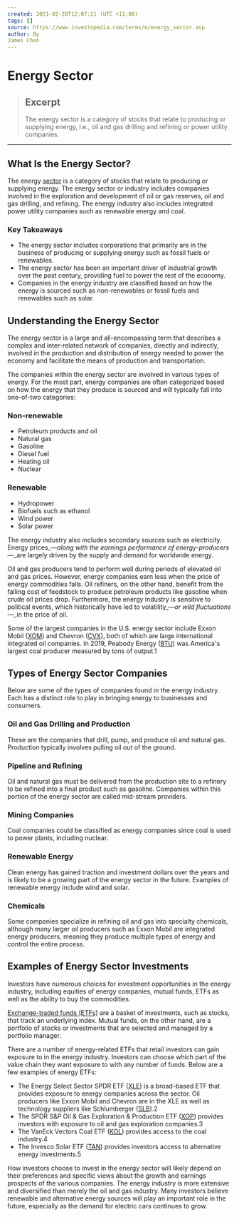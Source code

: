 ```yaml
---
created: 2021-02-28T12:07:21 (UTC +11:00)
tags: []
source: https://www.investopedia.com/terms/e/energy_sector.asp
author: By
James Chen
---
```


# Energy Sector

> ## Excerpt
> The energy sector is a category of stocks that relate to producing or supplying energy, i.e., oil and gas drilling and refining or power utility companies.

---
## What Is the Energy Sector?

The energy [sector](https://www.investopedia.com/terms/s/sector.asp) is a category of stocks that relate to producing or supplying energy. The energy sector or industry includes companies involved in the exploration and development of oil or gas reserves, oil and gas drilling, and refining. The energy industry also includes integrated power utility companies such as renewable energy and coal.

### Key Takeaways

-   The energy sector includes corporations that primarily are in the business of producing or supplying energy such as fossil fuels or renewables.
-   The energy sector has been an important driver of industrial growth over the past century, providing fuel to power the rest of the economy.
-   Companies in the energy industry are classified based on how the energy is sourced such as non-renewables or fossil fuels and renewables such as solar.

## Understanding the Energy Sector

The energy sector is a large and all-encompassing term that describes a complex and inter-related network of companies, directly and indirectly, involved in the production and distribution of energy needed to power the economy and facilitate the means of production and transportation.

The companies within the energy sector are involved in various types of energy. For the most part, energy companies are often categorized based on how the energy that they produce is sourced and will typically fall into one-of-two categories:

### Non-renewable

-   Petroleum products and oil
-   Natural gas
-   Gasoline
-   Diesel fuel
-   Heating oil
-   Nuclear

### Renewable

-   Hydropower
-   Biofuels such as ethanol
-   Wind power
-   Solar power

The energy industry also includes secondary sources such as electricity. Energy prices_—_along with the earnings performance of energy-producers_—_are largely driven by the supply and demand for worldwide energy.

Oil and gas producers tend to perform well during periods of elevated oil and gas prices. However, energy companies earn less when the price of energy commodities falls. Oil refiners, on the other hand, benefit from the falling cost of feedstock to produce petroleum products like gasoline when crude oil prices drop. Furthermore, the energy industry is sensitive to political events, which historically have led to volatility_—_or wild fluctuations_—_in the price of oil.

Some of the largest companies in the U.S. energy sector include Exxon Mobil ([XOM](https://www.investopedia.com/markets/quote?tvwidgetsymbol=xom)) and Chevron ([CVX](https://www.investopedia.com/markets/quote?tvwidgetsymbol=cvx)), both of which are large international integrated oil companies. In 2019, Peabody Energy ([BTU](https://www.investopedia.com/markets/quote?tvwidgetsymbol=btu)) was America's largest coal producer measured by tons of output.1

## Types of Energy Sector Companies

Below are some of the types of companies found in the energy industry. Each has a distinct role to play in bringing energy to businesses and consumers.

### Oil and Gas Drilling and Production

These are the companies that drill, pump, and produce oil and natural gas. Production typically involves pulling oil out of the ground.

### Pipeline and Refining

Oil and natural gas must be delivered from the production site to a refinery to be refined into a final product such as gasoline. Companies within this portion of the energy sector are called mid-stream providers.

### Mining Companies

Coal companies could be classified as energy companies since coal is used to power plants, including nuclear.

### Renewable Energy

Clean energy has gained traction and investment dollars over the years and is likely to be a growing part of the energy sector in the future. Examples of renewable energy include wind and solar.

### Chemicals

Some companies specialize in refining oil and gas into specialty chemicals, although many larger oil producers such as Exxon Mobil are integrated energy producers, meaning they produce multiple types of energy and control the entire process.

## Examples of Energy Sector Investments

Investors have numerous choices for investment opportunities in the energy industry, including equities of energy companies, mutual funds, ETFs as well as the ability to buy the commodities.

[Exchange-traded funds (ETFs)](https://www.investopedia.com/terms/e/etf.asp) are a basket of investments, such as stocks, that track an underlying index. Mutual funds, on the other hand, are a portfolio of stocks or investments that are selected and managed by a portfolio manager.

There are a number of energy-related ETFs that retail investors can gain exposure to in the energy industry. Investors can choose which part of the value chain they want exposure to with any number of funds. Below are a few examples of energy ETFs:

-   The Energy Select Sector SPDR ETF ([XLE](https://www.investopedia.com/markets/quote?tvwidgetsymbol=xle)) is a broad-based ETF that provides exposure to energy companies across the sector. Oil producers like Exxon Mobil and Chevron are in the XLE as well as technology suppliers like Schlumberger ([SLB](https://www.investopedia.com/markets/quote?tvwidgetsymbol=slb)).2
-   The SPDR S&P Oil & Gas Exploration & Production ETF ([XOP](https://www.investopedia.com/markets/quote?tvwidgetsymbol=XOP)) provides investors with exposure to oil and gas exploration companies.3
-   The VanEck Vectors Coal ETF ([KOL](https://www.investopedia.com/markets/quote?tvwidgetsymbol=KOL)) provides access to the coal industry.4
-   The Invesco Solar ETF ([TAN](https://www.investopedia.com/markets/quote?tvwidgetsymbol=TAN)) provides investors access to alternative energy investments.5

How investors choose to invest in the energy sector will likely depend on their preferences and specific views about the growth and earnings prospects of the various companies. The energy industry is more extensive and diversified than merely the oil and gas industry. Many investors believe renewable and alternative energy sources will play an important role in the future, especially as the demand for electric cars continues to grow.

